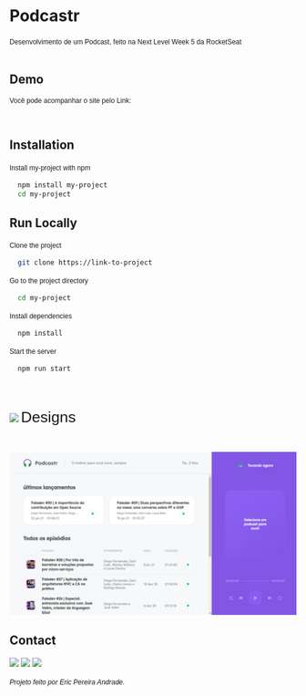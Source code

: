 <link rel="preconnect" href="https://fonts.googleapis.com">
<link rel="preconnect" href="https://fonts.gstatic.com" crossorigin>
<link href="https://fonts.googleapis.com/css2?family=Poppins:wght@700&display=swap" rel="stylesheet">

# Podcastr

<span style="font-family: 'Poppins', sans-serif;font-size:9pt">
Desenvolvimento de um Podcast, feito na Next Level Week 5 da RocketSeat
</span>

<br/>
<br/>

## Demo

<span style="font-family: 'Poppins', sans-serif;font-size:9pt">

Você pode acompanhar o site pelo Link:

</span>

<br/>

## Installation

<span style="font-family: 'Poppins', sans-serif;font-size:9pt">
Install my-project with npm
</span>

```bash
  npm install my-project
  cd my-project
```

## Run Locally

<span style="font-family: 'Poppins', sans-serif;font-size:9pt">
Clone the project
</span>

```bash
  git clone https://link-to-project
```

<span style="font-family: 'Poppins', sans-serif;font-size:9pt">
Go to the project directory
</span>

```bash
  cd my-project
```

<span style="font-family: 'Poppins', sans-serif;font-size:9pt">
Install dependencies
</span>

```bash
  npm install
```

<span style="font-family: 'Poppins', sans-serif;font-size:9pt">
Start the server
</span>

```bash
  npm run start
```

<br />
<br />

<img src="https://camo.githubusercontent.com/3fa18cce0455bff030d54f283e560749b45f7bf4f2751857db81ff1bc3cb2bce/68747470733a2f2f696d672e69636f6e73382e636f6d2f6475736b2f36342f3030303030302f6b726974612e706e67"/> <span style="font-family: 'Poppins', sans-serif;font-size:20pt"> Designs<span>

<br/>

![Design](public/Design.jpeg)

## Contact

<div> 
  
  <a href = "mailto:ericpandrade085@gmail.com"><img src="https://img.shields.io/badge/-Gmail-%23333?style=for-the-badge&logo=gmail&logoColor=red" target="_blank"></a>
  <a href="https://www.linkedin.com/in/eric-pereira-andrade-872a01210/" target="_blank"><img src="https://img.shields.io/badge/-LinkedIn-%230077B5?style=for-the-badge&logo=linkedin&logoColor=white" target="_blank"></a> 
  <a href="https://api.whatsapp.com/send?phone=+5585989828188&text=Olá! Gostaria de entrar em contato." target="_blank"><img src="https://img.shields.io/badge/WhatsApp-25D366?style=for-the-badge&logo=whatsapp&logoColor=white" target="_blank"></a>

</div>

<span style="font-family: 'Poppins', sans-serif;font-size:9pt; font-style:italic">
Projeto feito por Eric Pereira Andrade.
</span>
